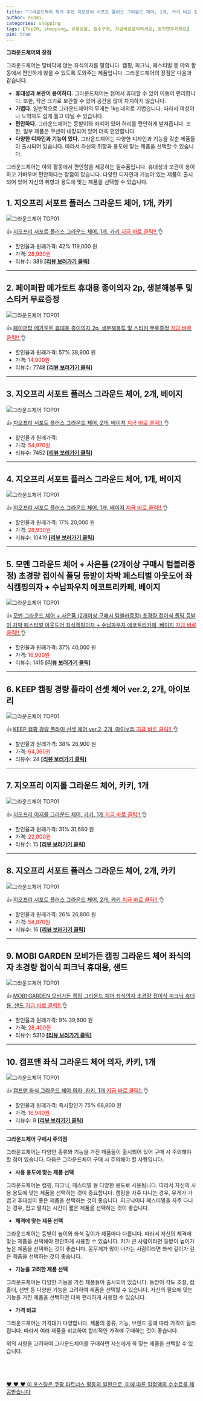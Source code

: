 ```yaml
---
title: "그라운드체어 특가 추천 지오프리 서포트 플러스 그라운드 체어, 1개, 카키 비교 장점"
author: eunmi.
categories: shopping
tags: [Top10, shopping, 유행상품, 필수구매, 지금바로클릭하세요, 놓치면후회해요]
pin: true
---
```

**그라운드체어의 장점**

그라운드체어는 땅바닥에 앉는 좌식의자를 말합니다. 캠핑, 피크닉, 페스티벌 등 야외 활동에서 편안하게 앉을 수 있도록 도와주는 제품입니다. 그라운드체어의 장점은 다음과 같습니다.

* **휴대성과 보관이 용이하다.** 그라운드체어는 접어서 휴대할 수 있어 이동이 편리합니다. 또한, 작은 크기로 보관할 수 있어 공간을 많이 차지하지 않습니다.
* **가볍다.** 일반적으로 그라운드체어의 무게는 1kg 내외로 가볍습니다. 따라서 여성이나 노약자도 쉽게 들고 다닐 수 있습니다.
* **편안하다.** 그라운드체어는 등받이와 좌석이 있어 허리를 편안하게 받쳐줍니다. 또한, 일부 제품은 쿠션이 내장되어 있어 더욱 편안합니다.
* **다양한 디자인과 기능이 있다.** 그라운드체어는 다양한 디자인과 기능을 갖춘 제품들이 출시되어 있습니다. 따라서 자신의 취향과 용도에 맞는 제품을 선택할 수 있습니다.

그라운드체어는 야외 활동에서 편안함을 제공하는 필수품입니다. 휴대성과 보관이 용이하고 가벼우며 편안하다는 장점이 있습니다. 다양한 디자인과 기능이 있는 제품이 출시되어 있어 자신의 취향과 용도에 맞는 제품을 선택할 수 있습니다.

   

## 1. 지오프리 서포트 플러스 그라운드 체어, 1개, 카키

![그라운드체어 TOP01](https://thumbnail8.coupangcdn.com/thumbnails/remote/230x230ex/image/retail/images/2022/12/08/16/1/8e0be948-738c-4fa8-b8ec-c748bef35d0d.jpg)


👍 [지오프리 서포트 플러스 그라운드 체어, 1개, 카키 <font color=red> 지금 바로 클릭!! </font> ](https://link.coupang.com/re/AFFSDP?lptag=AF3617701&subid=GithubCoopas&pageKey=7558825811&traceid=V0-153&itemId=19909373356&vendorItemId=84219061799) 👌 


- 할인율과 원래가격: 42%  119,000   원
- 가격: <span style='color:red'>28,930원</span>
- 리뷰수: 389  [**[리뷰 보러가기 클릭]**](https://link.coupang.com/re/AFFSDP?lptag=AF3617701&subid=GithubCoopas&pageKey=7558825811&traceid=V0-153&itemId=19909373356&vendorItemId=84219061799)

---


   

## 2. 페이퍼팝 메가토트 휴대용 종이의자 2p, 생분해봉투 및 스티커 무료증정

![그라운드체어 TOP01](https://thumbnail8.coupangcdn.com/thumbnails/remote/230x230ex/image/vendor_inventory/831d/fdf7acbf9e02018abb3a937c85bf16d0b31e9a31ba4b3ed434ef8e29a219.png)


👍 [페이퍼팝 메가토트 휴대용 종이의자 2p, 생분해봉투 및 스티커 무료증정 <font color=red> 지금 바로 클릭!! </font> ](https://link.coupang.com/re/AFFSDP?lptag=AF3617701&subid=GithubCoopas&pageKey=5379887723&traceid=V0-153&itemId=19926891120&vendorItemId=87026517376) 👌 


- 할인율과 원래가격: 57%  38,900   원
- 가격: <span style='color:red'>14,900원</span>
- 리뷰수: 7748  [**[리뷰 보러가기 클릭]**](https://link.coupang.com/re/AFFSDP?lptag=AF3617701&subid=GithubCoopas&pageKey=5379887723&traceid=V0-153&itemId=19926891120&vendorItemId=87026517376)

---


   

## 3. 지오프리 서포트 플러스 그라운드 체어, 2개, 베이지

![그라운드체어 TOP01](https://thumbnail6.coupangcdn.com/thumbnails/remote/230x230ex/image/retail/images/656157394318520-69a33941-c9f7-4430-8f85-b15c68c76eb3.jpg)


👍 [지오프리 서포트 플러스 그라운드 체어, 2개, 베이지 <font color=red> 지금 바로 클릭!! </font> ](https://link.coupang.com/re/AFFSDP?lptag=AF3617701&subid=GithubCoopas&pageKey=7558825811&traceid=V0-153&itemId=19537497516&vendorItemId=86645839219) 👌 


- 할인율과 원래가격: 
- 가격: <span style='color:red'>54,870원</span>
- 리뷰수: 7452  [**[리뷰 보러가기 클릭]**](https://link.coupang.com/re/AFFSDP?lptag=AF3617701&subid=GithubCoopas&pageKey=7558825811&traceid=V0-153&itemId=19537497516&vendorItemId=86645839219)

---


   

## 4. 지오프리 서포트 플러스 그라운드 체어, 1개, 베이지

![그라운드체어 TOP01](https://thumbnail7.coupangcdn.com/thumbnails/remote/230x230ex/image/retail/images/2022/12/08/16/4/8c8a4e46-408d-4595-adf2-35a792d67352.jpg)


👍 [지오프리 서포트 플러스 그라운드 체어, 1개, 베이지 <font color=red> 지금 바로 클릭!! </font> ](https://link.coupang.com/re/AFFSDP?lptag=AF3617701&subid=GithubCoopas&pageKey=7558825811&traceid=V0-153&itemId=19909365784&vendorItemId=84219061814) 👌 


- 할인율과 원래가격: 17%  20,000   원
- 가격: <span style='color:red'>28,930원</span>
- 리뷰수: 10419  [**[리뷰 보러가기 클릭]**](https://link.coupang.com/re/AFFSDP?lptag=AF3617701&subid=GithubCoopas&pageKey=7558825811&traceid=V0-153&itemId=19909365784&vendorItemId=84219061814)

---


   

## 5. 모멘 그라운드 체어 + 사은품 (2개이상 구매시 텀블러증정) 초경량 접이식 폴딩 등받이 차박 페스티벌 아웃도어 좌식캠핑의자 + 수납파우치 에코트리카페, 베이지

![그라운드체어 TOP01](https://thumbnail10.coupangcdn.com/thumbnails/remote/230x230ex/image/vendor_inventory/64a1/73e3ff615990158c9cc0c95bbac5fa5b649a483ad49060b0271291872856.jpg)


👍 [모멘 그라운드 체어 + 사은품 (2개이상 구매시 텀블러증정) 초경량 접이식 폴딩 등받이 차박 페스티벌 아웃도어 좌식캠핑의자 + 수납파우치 에코트리카페, 베이지 <font color=red> 지금 바로 클릭!! </font> ](https://link.coupang.com/re/AFFSDP?lptag=AF3617701&subid=GithubCoopas&pageKey=7614388985&traceid=V0-153&itemId=20173840064&vendorItemId=86806105390) 👌 


- 할인율과 원래가격: 37%  40,000   원
- 가격: <span style='color:red'>16,900원</span>
- 리뷰수: 1415  [**[리뷰 보러가기 클릭]**](https://link.coupang.com/re/AFFSDP?lptag=AF3617701&subid=GithubCoopas&pageKey=7614388985&traceid=V0-153&itemId=20173840064&vendorItemId=86806105390)

---


   

## 6. KEEP 캠핑 경량 플라이 선셋 체어 ver.2, 2개, 아이보리

![그라운드체어 TOP01](https://thumbnail10.coupangcdn.com/thumbnails/remote/230x230ex/image/retail/images/4226684611810903-a0d7bf98-df27-481b-8a57-8d6f77693099.jpg)


👍 [KEEP 캠핑 경량 플라이 선셋 체어 ver.2, 2개, 아이보리 <font color=red> 지금 바로 클릭!! </font> ](https://link.coupang.com/re/AFFSDP?lptag=AF3617701&subid=GithubCoopas&pageKey=6630803090&traceid=V0-153&itemId=15114889853&vendorItemId=82336689340) 👌 


- 할인율과 원래가격: 38%  26,900   원
- 가격: <span style='color:red'>64,360원</span>
- 리뷰수: 24  [**[리뷰 보러가기 클릭]**](https://link.coupang.com/re/AFFSDP?lptag=AF3617701&subid=GithubCoopas&pageKey=6630803090&traceid=V0-153&itemId=15114889853&vendorItemId=82336689340)

---


   

## 7. 지오프리 이지롤 그라운드 체어, 카키, 1개

![그라운드체어 TOP01](https://thumbnail6.coupangcdn.com/thumbnails/remote/230x230ex/image/retail/images/2023/03/15/9/3/fc3a5d0d-0632-4fb5-bcec-8c0ac2adc3ec.jpg)


👍 [지오프리 이지롤 그라운드 체어, 카키, 1개 <font color=red> 지금 바로 클릭!! </font> ](https://link.coupang.com/re/AFFSDP?lptag=AF3617701&subid=GithubCoopas&pageKey=7198333431&traceid=V0-153&itemId=18189543612&vendorItemId=85338345585) 👌 


- 할인율과 원래가격: 31%  31,680   원
- 가격: <span style='color:red'>22,000원</span>
- 리뷰수: 15  [**[리뷰 보러가기 클릭]**](https://link.coupang.com/re/AFFSDP?lptag=AF3617701&subid=GithubCoopas&pageKey=7198333431&traceid=V0-153&itemId=18189543612&vendorItemId=85338345585)

---


   

## 8. 지오프리 서포트 플러스 그라운드 체어, 2개, 카키

![그라운드체어 TOP01](https://thumbnail8.coupangcdn.com/thumbnails/remote/230x230ex/image/retail/images/2023/07/21/10/8/ef1248e1-e0f6-4872-b693-cc5d02802d69.jpg)


👍 [지오프리 서포트 플러스 그라운드 체어, 2개, 카키 <font color=red> 지금 바로 클릭!! </font> ](https://link.coupang.com/re/AFFSDP?lptag=AF3617701&subid=GithubCoopas&pageKey=7558825811&traceid=V0-153&itemId=19537497519&vendorItemId=86645839228) 👌 


- 할인율과 원래가격: 26%  26,800   원
- 가격: <span style='color:red'>54,870원</span>
- 리뷰수: 16  [**[리뷰 보러가기 클릭]**](https://link.coupang.com/re/AFFSDP?lptag=AF3617701&subid=GithubCoopas&pageKey=7558825811&traceid=V0-153&itemId=19537497519&vendorItemId=86645839228)

---


   

## 9. MOBI GARDEN 모비가든 캠핑 그라운드 체어 좌식의자 초경량 접이식 피크닉 휴대용, 샌드

![그라운드체어 TOP01](https://thumbnail8.coupangcdn.com/thumbnails/remote/230x230ex/image/vendor_inventory/4a21/c9e2d02a99dcc979a1b0c185e60cffaa3340040585a55f74175128f9b213.png)


👍 [MOBI GARDEN 모비가든 캠핑 그라운드 체어 좌식의자 초경량 접이식 피크닉 휴대용, 샌드 <font color=red> 지금 바로 클릭!! </font> ](https://link.coupang.com/re/AFFSDP?lptag=AF3617701&subid=GithubCoopas&pageKey=7127503551&traceid=V0-153&itemId=17860712336&vendorItemId=85023984102) 👌 


- 할인율과 원래가격: 9%  39,600   원
- 가격: <span style='color:red'>28,400원</span>
- 리뷰수: 5310  [**[리뷰 보러가기 클릭]**](https://link.coupang.com/re/AFFSDP?lptag=AF3617701&subid=GithubCoopas&pageKey=7127503551&traceid=V0-153&itemId=17860712336&vendorItemId=85023984102)

---


   

## 10. 캠프맨 좌식 그라운드 체어 의자, 카키, 1개

![그라운드체어 TOP01](https://thumbnail6.coupangcdn.com/thumbnails/remote/230x230ex/image/vendor_inventory/7c9b/7b64f7bc024702743f89e2b9338578cf29dfdbb81d6750f9f9b457a75a4c.jpg)


👍 [캠프맨 좌식 그라운드 체어 의자, 카키, 1개 <font color=red> 지금 바로 클릭!! </font> ](https://link.coupang.com/re/AFFSDP?lptag=AF3617701&subid=GithubCoopas&pageKey=7279612891&traceid=V0-153&itemId=18582767406&vendorItemId=86742554269) 👌 


- 할인율과 원래가격: 즉시할인가 75%  68,800   원
- 가격: <span style='color:red'>16,940원</span>
- 리뷰수: 8  [**[리뷰 보러가기 클릭]**](https://link.coupang.com/re/AFFSDP?lptag=AF3617701&subid=GithubCoopas&pageKey=7279612891&traceid=V0-153&itemId=18582767406&vendorItemId=86742554269)

---
**그라운드체어 구매시 주의점**

그라운드체어는 다양한 종류와 기능을 가진 제품들이 출시되어 있어 구매 시 주의해야 할 점이 있습니다. 다음은 그라운드체어 구매 시 주의해야 할 사항입니다.

* **사용 용도에 맞는 제품 선택**

그라운드체어는 캠핑, 피크닉, 페스티벌 등 다양한 용도로 사용됩니다. 따라서 자신의 사용 용도에 맞는 제품을 선택하는 것이 중요합니다. 캠핑을 자주 다니는 경우, 무게가 가볍고 휴대성이 좋은 제품을 선택하는 것이 좋습니다. 피크닉이나 페스티벌을 자주 다니는 경우, 접고 펼치는 시간이 짧은 제품을 선택하는 것이 좋습니다.

* **체격에 맞는 제품 선택**

그라운드체어는 등받이 높이와 좌석 깊이가 제품마다 다릅니다. 따라서 자신의 체격에 맞는 제품을 선택해야 편안하게 사용할 수 있습니다. 키가 큰 사람이라면 등받이 높이가 높은 제품을 선택하는 것이 좋습니다. 몸무게가 많이 나가는 사람이라면 좌석 깊이가 깊은 제품을 선택하는 것이 좋습니다.

* **기능을 고려한 제품 선택**

그라운드체어는 다양한 기능을 가진 제품들이 출시되어 있습니다. 등받이 각도 조절, 컵홀더, 선반 등 다양한 기능을 고려하여 제품을 선택할 수 있습니다. 자신의 필요에 맞는 기능을 가진 제품을 선택하면 더욱 편리하게 사용할 수 있습니다.

* **가격 비교**

그라운드체어는 가격대가 다양합니다. 제품의 종류, 기능, 브랜드 등에 따라 가격이 달라집니다. 따라서 여러 제품을 비교하여 합리적인 가격에 구매하는 것이 좋습니다.

위의 사항을 고려하여 그라운드체어를 구매하면 자신에게 꼭 맞는 제품을 선택할 수 있습니다.<br><br><br><br><br> [ ❤ ❤ ❤ 이 포스팅은 쿠팡 파트너스 활동의 일환으로, 이에 따른 일정액의 수수료를 제공받습니다](https://link.coupang.com/a/bcEFyh)
